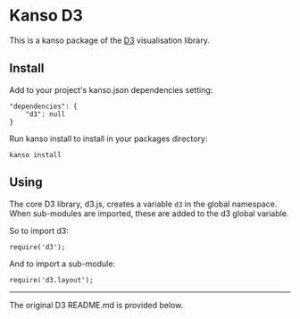 # Kanso D3

This is a kanso package of the [D3](http://mbostock.github.com/d3/)
visualisation library.

## Install

Add to your project's kanso.json dependencies setting:

    "dependencies": {
        "d3": null
    }

Run kanso install to install in your packages directory:

    kanso install

## Using

The core D3 library, d3.js, creates a variable `d3` in the global namespace.
When sub-modules are imported, these are added to the d3 global variable.

So to import d3:

    require('d3');

And to import a sub-module:

    require('d3.layout');

---

The original D3 README.md is provided below.

